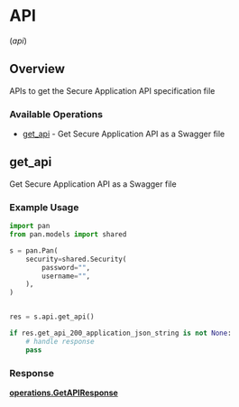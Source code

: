 # API
(*api*)

## Overview

APIs to get the Secure Application API specification file

### Available Operations

* [get_api](#get_api) - Get Secure Application API as a Swagger file

## get_api

Get Secure Application API as a Swagger file

### Example Usage

```python
import pan
from pan.models import shared

s = pan.Pan(
    security=shared.Security(
        password="",
        username="",
    ),
)


res = s.api.get_api()

if res.get_api_200_application_json_string is not None:
    # handle response
    pass
```


### Response

**[operations.GetAPIResponse](../../models/operations/getapiresponse.md)**

